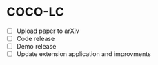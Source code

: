 # COCO-LC

- [ ] Upload paper to arXiv
- [ ] Code release
- [ ] Demo release
- [ ] Update extension application and improvments
